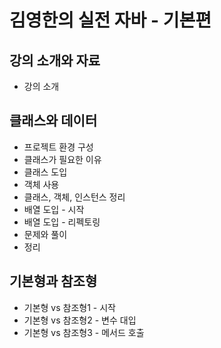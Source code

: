 # 김영한의 실전 자바 - 기본편

## 강의 소개와 자료

- 강의 소개

## 클래스와 데이터

- 프로젝트 환경 구성
- 클래스가 필요한 이유
- 클래스 도입
- 객체 사용
- 클래스, 객체, 인스턴스 정리
- 배열 도입 - 시작
- 배열 도입 - 리펙토링
- 문제와 풀이
- 정리

## 기본형과 참조형

- 기본형 vs 참조형1 - 시작
- 기본형 vs 참조형2 - 변수 대입
- 기본형 vs 참조형3 - 메서드 호출